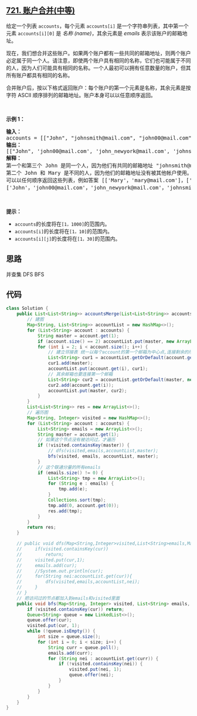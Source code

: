 ## [721. 账户合并(中等)](https://leetcode-cn.com/problems/accounts-merge/)
<div class="notranslate"><p>给定一个列表 <code>accounts</code>，每个元素 <code>accounts[i]</code>&nbsp;是一个字符串列表，其中第一个元素 <code>accounts[i][0]</code>&nbsp;是&nbsp;<em>名称 (name)</em>，其余元素是 <em>emails </em>表示该账户的邮箱地址。</p>

<p>现在，我们想合并这些账户。如果两个账户都有一些共同的邮箱地址，则两个账户必定属于同一个人。请注意，即使两个账户具有相同的名称，它们也可能属于不同的人，因为人们可能具有相同的名称。一个人最初可以拥有任意数量的账户，但其所有账户都具有相同的名称。</p>

<p>合并账户后，按以下格式返回账户：每个账户的第一个元素是名称，其余元素是按字符 ASCII 顺序排列的邮箱地址。账户本身可以以任意顺序返回。</p>

<p>&nbsp;</p>

<p><strong>示例 1：</strong></p>

<pre><b>输入：</b>
accounts = [["John", "johnsmith@mail.com", "john00@mail.com"], ["John", "johnnybravo@mail.com"], ["John", "johnsmith@mail.com", "john_newyork@mail.com"], ["Mary", "mary@mail.com"]]
<b>输出：
</b>[["John", 'john00@mail.com', 'john_newyork@mail.com', 'johnsmith@mail.com'],  ["John", "johnnybravo@mail.com"], ["Mary", "mary@mail.com"]]
<b>解释：</b>
第一个和第三个 John 是同一个人，因为他们有共同的邮箱地址 "johnsmith@mail.com"。 
第二个 John 和 Mary 是不同的人，因为他们的邮箱地址没有被其他帐户使用。
可以以任何顺序返回这些列表，例如答案 [['Mary'，'mary@mail.com']，['John'，'johnnybravo@mail.com']，
['John'，'john00@mail.com'，'john_newyork@mail.com'，'johnsmith@mail.com']] 也是正确的。
</pre>

<p>&nbsp;</p>

<p><b>提示：</b></p>

<ul>
	<li><code>accounts</code>的长度将在<code>[1，1000]</code>的范围内。</li>
	<li><code>accounts[i]</code>的长度将在<code>[1，10]</code>的范围内。</li>
	<li><code>accounts[i][j]</code>的长度将在<code>[1，30]</code>的范围内。</li>
</ul>
</div>

## 思路
并查集
DFS
BFS

## 代码
```java
class Solution {
    public List<List<String>> accountsMerge(List<List<String>> accounts) {
        // 建图
        Map<String, List<String>> accountList = new HashMap<>();
        for (List<String> account : accounts) {
            String master = account.get(1);
            if (account.size() == 2) accountList.put(master, new ArrayList<>());
            for (int i = 2; i < account.size(); i++) {
                // 建立邻接表 统一以每个account的第一个邮箱为中心点,连接剩余的所有邮箱.
                List<String> cur1 = accountList.getOrDefault(account.get(i), new ArrayList<>());
                cur1.add(master);
                accountList.put(account.get(i), cur1);
                // 其余邮箱也要连接第一个邮箱
                List<String> cur2 = accountList.getOrDefault(master, new ArrayList<>());
                cur2.add(account.get(i));
                accountList.put(master, cur2);
            }
        }
        List<List<String>> res = new ArrayList<>();
        // 遍历图
        Map<String, Integer> visited = new HashMap<>();
        for (List<String> account : accounts) {
            List<String> emails = new ArrayList<>();
            String master = account.get(1);
            // 如果这个节点没有被访问过，才遍历
            if (!visited.containsKey(master)) {
                // dfs(visited,emails,accountList,master);
                bfs(visited, emails, accountList, master);
            }
            // 这个联通分量的所有emails
            if (emails.size() != 0) {
                List<String> tmp = new ArrayList<>();
                for (String e : emails) {
                    tmp.add(e);
                }
                Collections.sort(tmp);
                tmp.add(0, account.get(0));
                res.add(tmp);
            }
        }
        return res;
    }

    // public void dfs(Map<String,Integer>visited,List<String>emails,Map<String ,List<String>>accountList,String cur){
    //     if(visited.containsKey(cur))
    //         return;
    //     visited.put(cur,1);
    //     emails.add(cur);
    //     //System.out.println(cur);
    //     for(String nei:accountList.get(cur)){
    //         dfs(visited,emails,accountList,nei);
    //     }
    // }
    // 把访问过的节点都加入到emails和visited里面
    public void bfs(Map<String, Integer> visited, List<String> emails, Map<String, List<String>> accountList, String cur) {
        if (visited.containsKey(cur)) return;
        Queue<String> queue = new LinkedList<>();
        queue.offer(cur);
        visited.put(cur, 1);
        while (!queue.isEmpty()) {
            int size = queue.size();
            for (int i = 0; i < size; i++) {
                String curr = queue.poll();
                emails.add(curr);
                for (String nei : accountList.get(curr)) {
                    if (!visited.containsKey(nei)) {
                        visited.put(nei, 1);
                        queue.offer(nei);
                    }
                }
            }
        }
    }
}
```
